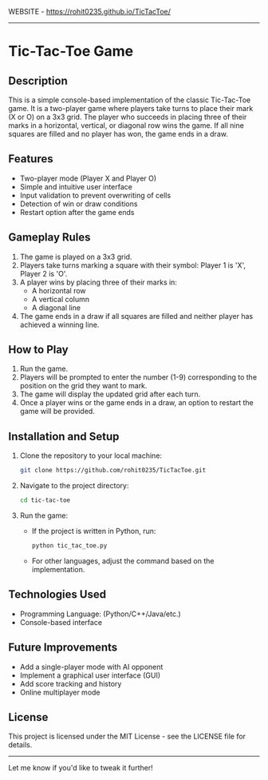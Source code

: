 WEBSITE - https://rohit0235.github.io/TicTacToe/ 




---

# Tic-Tac-Toe Game

## Description

This is a simple console-based implementation of the classic Tic-Tac-Toe game. It is a two-player game where players take turns to place their mark (X or O) on a 3x3 grid. The player who succeeds in placing three of their marks in a horizontal, vertical, or diagonal row wins the game. If all nine squares are filled and no player has won, the game ends in a draw.

## Features

- Two-player mode (Player X and Player O)
- Simple and intuitive user interface
- Input validation to prevent overwriting of cells
- Detection of win or draw conditions
- Restart option after the game ends

## Gameplay Rules

1. The game is played on a 3x3 grid.
2. Players take turns marking a square with their symbol: Player 1 is 'X', Player 2 is 'O'.
3. A player wins by placing three of their marks in:
   - A horizontal row
   - A vertical column
   - A diagonal line
4. The game ends in a draw if all squares are filled and neither player has achieved a winning line.

## How to Play

1. Run the game.
2. Players will be prompted to enter the number (1-9) corresponding to the position on the grid they want to mark.
3. The game will display the updated grid after each turn.
4. Once a player wins or the game ends in a draw, an option to restart the game will be provided.

## Installation and Setup

1. Clone the repository to your local machine:

   ```bash
   git clone https://github.com/rohit0235/TicTacToe.git
   ```

2. Navigate to the project directory:

   ```bash
   cd tic-tac-toe
   ```

3. Run the game:

   - If the project is written in Python, run:

     ```bash
     python tic_tac_toe.py
     ```

   - For other languages, adjust the command based on the implementation.

## Technologies Used

- Programming Language: (Python/C++/Java/etc.)
- Console-based interface

## Future Improvements

- Add a single-player mode with AI opponent
- Implement a graphical user interface (GUI)
- Add score tracking and history
- Online multiplayer mode

## License

This project is licensed under the MIT License - see the LICENSE file for details.

---

Let me know if you'd like to tweak it further!



